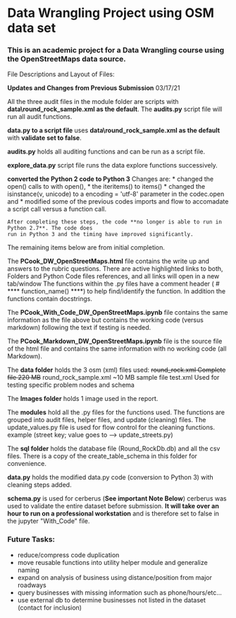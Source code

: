 # Data Wrangling Project using OSM data set

### This is an academic project for a Data Wrangling course using the OpenStreetMaps data source.

File Descriptions and Layout of Files:

**Updates and Changes from Previous Submission** 03/17/21

All the three audit files in the module folder are scripts with **data\\round_rock_sample.xml as the default**.
    The **audits.py** script file will run all audit functions.

**data.py to a script file** uses **data\\round_rock_sample.xml as the default** with
    **validate set to false**.

**audits.py** holds all auditing functions and can be run as a script file.

**explore_data.py** script file runs the data explore functions successively.

**converted the Python 2 code to Python 3**
Changes are: 
    * changed the open() calls to with open(), 
    * the iteritems() to items()
    * changed the isinstance(v, unicode) to a encoding = 'utf-8' parameter in the codec.open and
    * modified some of the previous codes imports and flow to accomadate a script call versus a function call.
    
    After completing these steps, the code **no longer is able to run in Python 2.7**. The code does
    run in Python 3 and the timing have improved significantly.

The remaining items below are from initial completion. 

The **PCook_DW_OpenStreetMaps.html** file contains the write up and answers to the rubric questions.
    There are active highlighted links to both, Folders and Python Code files references, and all
      links will open in a new tab/window
    The functions within the .py files have a comment header ( # **** function_name() ****)
      to help find/identify the function. In addition the functions contain docstrings.

The **PCook_With_Code_DW_OpenStreetMaps.ipynb** file contains the same information as the file above
    but contains the working code (versus markdown) following the text if testing is needed.

The **PCook_Markdown_DW_OpenStreetMaps.ipynb** file is the source file of the html file and contains
    the same information with no working code (all Markdown).

The **data folder** holds the 3 osm (xml) files used:
    ~~round_rock.xml              Complete file 220 MB~~
    round_rock_sample.xml       ~10 MB sample file
    test.xml                    Used for testing specific problem nodes and schema

The **Images folder** holds 1 image used in the report.

The **modules** hold all the .py files for the functions used.
    The functions are grouped into audit files, helper files, and update (cleaning) files.
    The update_values.py file is used for flow control for the cleaning functions.
        example (street key; value goes to --> update_streets.py)

The **sql folder** holds the database file (Round_RockDb.db) and all the csv files.
    There is a copy of the create_table_schema in this folder for convenience.

**data.py** holds the modified data.py code (conversion to Python 3) with cleaning steps added.

**schema.py** is used for cerberus (**See important Note Below**)
    cerberus was used to validate the entire dataset before submission.
    **It will take over an hour to run on a professional workstation** and
      is therefore set to false in the jupyter "With_Code" file.


### Future Tasks:
* reduce/compress code duplication
* move reusable functions into utility helper module and generalize naming
* expand on analysis of business using distance/position from major roadways
* query businesses with missing information such as phone/hours/etc...
* use external db to determine businesses not listed in the dataset (contact for inclusion)


